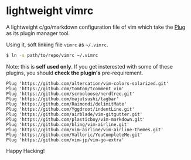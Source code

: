 lightweight vimrc
===
A lightweight c/go/markdown configuration file of vim which take the [Plug][1] as its plugin manager tool.

Using it, soft linking file ``vimrc`` as ``~/.vimrc``. 

```sh
$ ln -s path/to/repo/vimrc ~/.vimrc
```

Note: this is **self used only**. If you get insterested with some of these plugins, you should **check the plugin's** pre-requirement.

```viml
Plug 'https://github.com/altercation/vim-colors-solarized.git'
Plug 'https://github.com/tomtom/tcomment_vim'
Plug 'https://github.com/scrooloose/nerdtree.git'
Plug 'https://github.com/majutsushi/tagbar'
Plug 'https://github.com/Raimondi/delimitMate'
Plug 'https://github.com/Yggdroot/indentLine.git'
Plug 'https://github.com/airblade/vim-gitgutter.git'
Plug 'https://github.com/plasticboy/vim-markdown.git'
Plug 'https://github.com/bling/vim-airline.git'
Plug 'https://github.com/vim-airline/vim-airline-themes.git'
Plug 'https://github.com/Valloric/YouCompleteMe.git'
Plug 'https://github.com/vim-jp/vim-go-extra'
```

Happy Hacking!

[1]: https://github.com/junegunn/vim-plug
